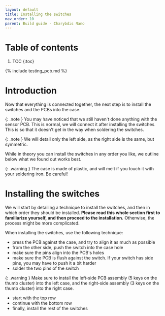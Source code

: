 ```yaml
---
layout: default
title: Installing the switches
nav_order: 10
parent: Build guide - Charybdis Nano
---
```


# Table of contents

1. TOC
{:toc}

{% include testing_pcb.md %}

# Introduction

Now that everything is connected together, the next step is to install the switches and the PCBs into the case.

{: .note }
You may have noticed that we still haven't done anything with the sensor PCB. This is normal, we will connect it after installing the switches. This is so that it doesn't get in the way when soldering the switches.

{: .note }
We will detail only the left side, as the right side is the same, but symmetric.

While in theory you can install the switches in any order you like, we outline below what we found out works best.


{: .warning }
The case is made of plastic, and will melt if you touch it with your soldering iron. Be careful!

# Installing the switches

We will start by detailing a technique to install the switches, and then in which order they should be installed. **Please read this whole section first to familiarize yourself, and then proceed to the installation.** Otherwise, the process might be more complicated.

When installing the switches, use the following technique:
- press the PCB against the case, and try to align it as much as possible
- from the other side, push the switch into the case hole
- make sure the pins align into the PCB's holes
- make sure the PCB is flush against the switch. If your switch has side pins, you may have to push it a bit harder
- solder the two pins of the switch

{: .warning }
Make sure to install the left-side PCB assembly (5 keys on the thumb cluster) into the left case, and the right-side assembly (3 keys on the thumb cluster) into the right case.

- start with the top row
- continue with the bottom row
- finally, install the rest of the switches
